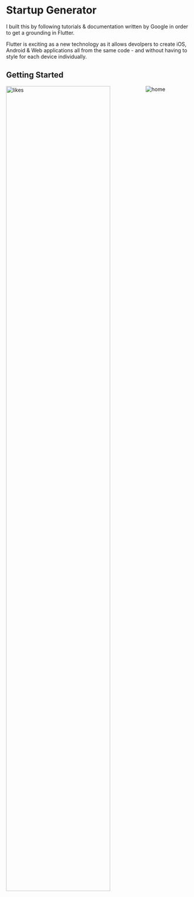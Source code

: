 # Startup Generator

I built this by following tutorials & documentation written by Google in order to get a grounding in Flutter.

Flutter is exciting as a new technology as it allows devolpers to create iOS, Android & Web applications all from the same code - and without having to style for each device individually.

## Getting Started

<img src="../master/images/home_iphonex.png" alt="home"/>
<img align="left" src="../master/images/likes_iphonex.png" alt="likes" width="75%"/>
